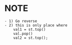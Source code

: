 # NOTE
    - 1) Go reverse
    - 2) this is only place where 
        val1 = st.top()
        val.pop()
        val2 = st.top();
